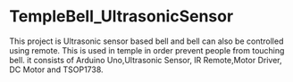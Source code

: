 # TempleBell_UltrasonicSensor
This project is Ultrasonic sensor based bell and bell can also be controlled using remote. This is used in temple in order prevent people from touching bell. it consists of Arduino Uno,Ultrasonic Sensor, IR Remote,Motor Driver, DC Motor and TSOP1738.
